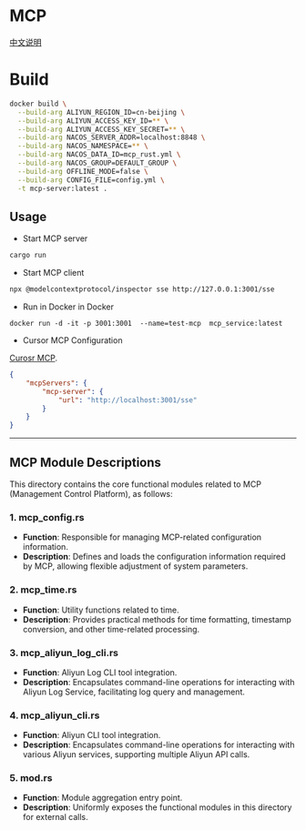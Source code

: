 # MCP

[中文说明](./README_CN.md)

# Build

```bash
docker build \
  --build-arg ALIYUN_REGION_ID=cn-beijing \
  --build-arg ALIYUN_ACCESS_KEY_ID=** \
  --build-arg ALIYUN_ACCESS_KEY_SECRET=** \
  --build-arg NACOS_SERVER_ADDR=localhost:8848 \
  --build-arg NACOS_NAMESPACE=** \
  --build-arg NACOS_DATA_ID=mcp_rust.yml \
  --build-arg NACOS_GROUP=DEFAULT_GROUP \
  --build-arg OFFLINE_MODE=false \
  --build-arg CONFIG_FILE=config.yml \
  -t mcp-server:latest .
```

## Usage

- Start MCP server
```bash
cargo run
```
- Start MCP client
```bash
npx @modelcontextprotocol/inspector sse http://127.0.0.1:3001/sse
```
- Run in Docker in Docker

```
docker run -d -it -p 3001:3001  --name=test-mcp  mcp_service:latest
```

- Cursor MCP Configuration

[Curosr MCP](https://docs.cursor.com/context/model-context-protocol).

```json
{
    "mcpServers": {
        "mcp-server": {
            "url": "http://localhost:3001/sse"
        }
    }
}

```
---

## MCP Module Descriptions

This directory contains the core functional modules related to MCP (Management Control Platform), as follows:

### 1. mcp_config.rs

- **Function**: Responsible for managing MCP-related configuration information.
- **Description**: Defines and loads the configuration information required by MCP, allowing flexible adjustment of system parameters.

### 2. mcp_time.rs

- **Function**: Utility functions related to time.
- **Description**: Provides practical methods for time formatting, timestamp conversion, and other time-related processing.

### 3. mcp_aliyun_log_cli.rs

- **Function**: Aliyun Log CLI tool integration.
- **Description**: Encapsulates command-line operations for interacting with Aliyun Log Service, facilitating log query and management.

### 4. mcp_aliyun_cli.rs

- **Function**: Aliyun CLI tool integration.
- **Description**: Encapsulates command-line operations for interacting with various Aliyun services, supporting multiple Aliyun API calls.

### 5. mod.rs

- **Function**: Module aggregation entry point.
- **Description**: Uniformly exposes the functional modules in this directory for external calls.
